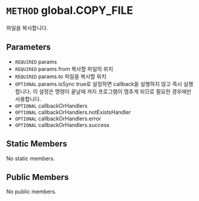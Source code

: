 # `METHOD` global.COPY_FILE
파일을 복사합니다.

## Parameters
* `REQUIRED` params 
* `REQUIRED` params.from		복사할  파일의 위치
* `REQUIRED` params.to		파일을  복사할 위치
* `OPTIONAL` params.isSync	true로  설정하면 callback을 실행하지 않고 즉시 실행합니다. 이 설정은 명령이 끝날때 까지 프로그램이 멈추게 되므로 필요한 경우에만 사용합니다.
* `OPTIONAL` callbackOrHandlers 
* `OPTIONAL` callbackOrHandlers.notExistsHandler 
* `OPTIONAL` callbackOrHandlers.error 
* `OPTIONAL` callbackOrHandlers.success 

## Static Members
No static members.

## Public Members
No public members.
